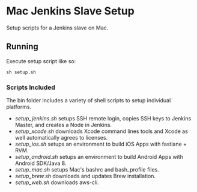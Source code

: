 # Mac Jenkins Slave Setup
Setup scripts for a Jenkins slave on Mac. 

## Running
Execute setup script like so:  
```
sh setup.sh
```

### Scripts Included
The bin folder includes a variety of shell scripts to setup individual platforms.

- _setup_jenkins.sh_ setups SSH remote login, copies SSH keys to Jenkins Master, and creates a Node in Jenkins.
- _setup_xcode.sh_ downloads Xcode command lines tools and Xcode as well automatically agrees to licenses.
- _setup_ios.sh_ setups an environment to build iOS Apps with fastlane + RVM.
- _setup_android.sh_ setups an environment to build Android Apps with Android SDK/Java 8.  
- _setup_mac.sh_ setups Mac's bashrc and bash_profile files.  
- _setup_brew.sh_ downloads and updates Brew installation.  
- _setup_web.sh_ downloads aws-cli.


